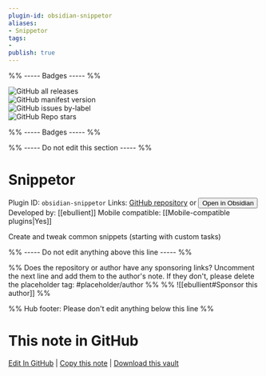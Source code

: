 ```yaml
---
plugin-id: obsidian-snippetor
aliases:
- Snippetor
tags: 
- 
publish: true
---
```


%% ----- Badges ----- %%

![GitHub all releases](https://img.shields.io/github/downloads/ebullient/obsidian-snippetor/total?color=573E7A&logo=github&style=for-the-badge)   
![GitHub manifest version](https://img.shields.io/github/manifest-json/v/ebullient/obsidian-snippetor?color=573E7A&logo=github&style=for-the-badge)   
![GitHub issues by-label](https://img.shields.io/github/issues/ebullient/obsidian-snippetor/help%20wanted?color=573E7A&logo=github&style=for-the-badge)   
![GitHub Repo stars](https://img.shields.io/github/stars/ebullient/obsidian-snippetor?color=573E7A&logo=github&style=for-the-badge)

%% ----- Badges ----- %%

%% ----- Do not edit this section ----- %%

# Snippetor

Plugin ID: `obsidian-snippetor`
Links: [GitHub repository](https://github.com/ebullient/obsidian-snippetor) or [<button id=HH>Open in Obsidian</button>](obsidian://show-plugin?id=obsidian-snippetor)
Developed by: [[ebullient]]
Mobile compatible: [[Mobile-compatible plugins|Yes]]

Create and tweak common snippets (starting with custom tasks)

%% ----- Do not edit anything above this line ----- %% 

%% Does the repository or author have any sponsoring links? Uncomment the next line and add them to the author's note. If they don't, please delete the placeholder tag: #placeholder/author %%
%% ![[ebullient#Sponsor this author]] %%

%% Hub footer: Please don't edit anything below this line %%

# This note in GitHub

<span class="git-footer">[Edit In GitHub](https://github.dev/obsidian-community/obsidian-hub/blob/main/02%20-%20Community%20Expansions/02.05%20All%20Community%20Expansions/Plugins/obsidian-snippetor.md "git-hub-edit-note") | [Copy this note](https://raw.githubusercontent.com/obsidian-community/obsidian-hub/main/02%20-%20Community%20Expansions/02.05%20All%20Community%20Expansions/Plugins/obsidian-snippetor.md "git-hub-copy-note") | [Download this vault](https://github.com/obsidian-community/obsidian-hub/archive/refs/heads/main.zip "git-hub-download-vault") </span>
